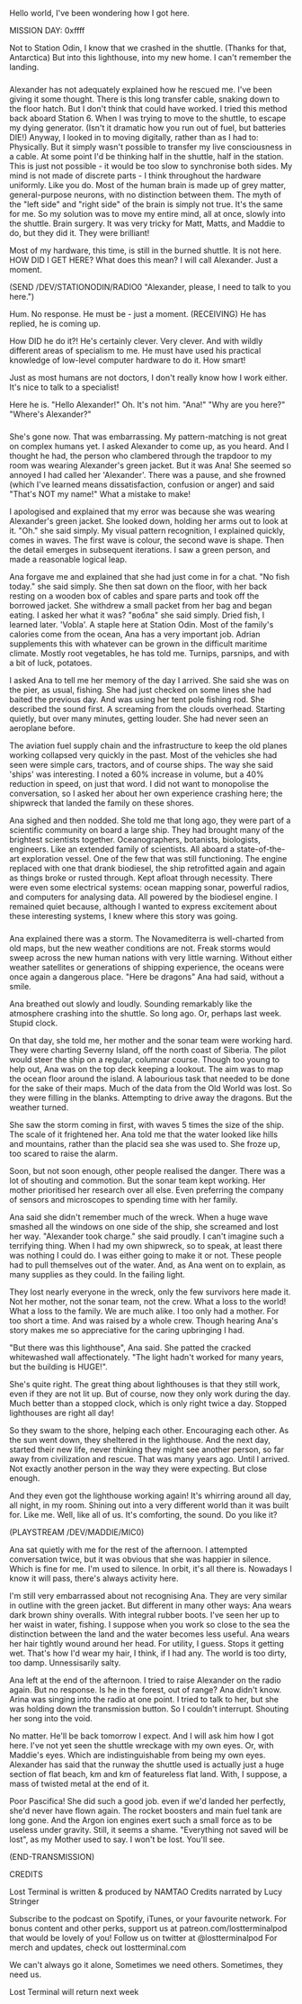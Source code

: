 Hello world, I've been wondering how I got here.

MISSION DAY: 0xffff

Not to Station Odin, I know that we crashed in the shuttle. (Thanks for that, Antarctica) But into this lighthouse, into my new home. I can't remember the landing.

### 

Alexander has not adequately explained how he rescued me. I've been giving it some thought. There is this long transfer cable, snaking down to the floor hatch. But I don't think that could have worked. I tried this method back aboard Station 6. When I was trying to move to the shuttle, to escape my dying generator. (Isn't it dramatic how you run out of fuel, but batteries DIE!) Anyway, I looked in to moving digitally, rather than as I had to: Physically. But it simply wasn't possible to transfer my live consciousness in a cable. At some point I'd be thinking half in the shuttle, half in the station. This is just not possible - it would be too slow to synchronise both sides. My mind is not made of discrete parts - I think throughout the hardware uniformly. Like you do. Most of the human brain is made up of grey matter, general-purpose neurons, with no distinction between them. The myth of the "left side" and "right side" of the brain is simply not true. It's the same for me. So my solution was to move my entire mind, all at once, slowly into the shuttle. Brain surgery. It was very tricky for Matt, Matts, and Maddie to do, but they did it. They were brilliant!

Most of my hardware, this time, is still in the burned shuttle. It is not here. HOW DID I GET HERE? What does this mean? I will call Alexander. Just a moment.

(SEND /DEV/STATIONODIN/RADIO0 "Alexander, please, I need to talk to you here.")

Hum. No response. He must be - just a moment. (RECEIVING) He has replied, he is coming up.

How DID he do it?! He's certainly clever. Very clever. And with wildly different areas of specialism to me. He must have used his practical knowledge of low-level computer hardware to do it. How smart!

Just as most humans are not doctors, I don't really know how I work either. It's nice to talk to a specialist!

Here he is. "Hello Alexander!" Oh. It's not him. "Ana!" "Why are you here?" "Where's Alexander?"

### 

She's gone now. That was embarrassing. My pattern-matching is not great on complex humans yet. I asked Alexander to come up, as you heard. And I thought he had, the person who clambered through the trapdoor to my room was wearing Alexander's green jacket. But it was Ana! She seemed so annoyed I had called her 'Alexander'. There was a pause, and she frowned (which I've learned means dissatisfaction, confusion or anger) and said "That's NOT my name!" What a mistake to make!

I apologised and explained that my error was because she was wearing Alexander's green jacket. She looked down, holding her arms out to look at it. "Oh." she said simply. My visual pattern recognition, I explained quickly, comes in waves. The first wave is colour, the second wave is shape. Then the detail emerges in subsequent iterations. I saw a green person, and made a reasonable logical leap.

Ana forgave me and explained that she had just come in for a chat. "No fish today." she said simply. She then sat down on the floor, with her back resting on a wooden box of cables and spare parts and took off the borrowed jacket. She withdrew a small packet from her bag and began eating. I asked her what it was? "вобла" she said simply. Dried fish, I learned later. 'Vobla'. A staple here at Station Odin. Most of the family's calories come from the ocean, Ana has a very important job. Adrian supplements this with whatever can be grown in the difficult maritime climate. Mostly root vegetables, he has told me. Turnips, parsnips, and with a bit of luck, potatoes.

I asked Ana to tell me her memory of the day I arrived. She said she was on the pier, as usual, fishing. She had just checked on some lines she had baited the previous day. And was using her tent pole fishing rod. She described the sound first. A screaming from the clouds overhead. Starting quietly, but over many minutes, getting louder. She had never seen an aeroplane before.

The aviation fuel supply chain and the infrastructure to keep the old planes working collapsed very quickly in the past. Most of the vehicles she had seen were simple cars, tractors, and of course ships. The way she said 'ships' was interesting. I noted a 60% increase in volume, but a 40% reduction in speed, on just that word. I did not want to monopolise the conversation, so I asked her about her own experience crashing here; the shipwreck that landed the family on these shores.

Ana sighed and then nodded. She told me that long ago, they were part of a scientific community on board a large ship. They had brought many of the brightest scientists together. Oceanographers, botanists, biologists, engineers. Like an extended family of scientists. All aboard a state-of-the-art exploration vessel. One of the few that was still functioning. The engine replaced with one that drank biodiesel, the ship retrofitted again and again as things broke or rusted through. Kept afloat through necessity. There were even some electrical systems: ocean mapping sonar, powerful radios, and computers for analysing data. All powered by the biodiesel engine. I remained quiet because, although I wanted to express excitement about these interesting systems, I knew where this story was going.

### 

Ana explained there was a storm. The Novamediterra is well-charted from old maps, but the new weather conditions are not. Freak storms would sweep across the new human nations with very little warning. Without either weather satellites or generations of shipping experience, the oceans were once again a dangerous place. "Here be dragons" Ana had said, without a smile.

Ana breathed out slowly and loudly. Sounding remarkably like the atmosphere crashing into the shuttle. So long ago. Or, perhaps last week. Stupid clock.

On that day, she told me, her mother and the sonar team were working hard. They were charting Severny Island, off the north coast of Siberia. The pilot would steer the ship on a regular, columnar course. Though too young to help out, Ana was on the top deck keeping a lookout. The aim was to map the ocean floor around the island. A labourious task that needed to be done for the sake of their maps. Much of the data from the Old World was lost. So they were filling in the blanks. Attempting to drive away the dragons. But the weather turned.

She saw the storm coming in first, with waves 5 times the size of the ship. The scale of it frightened her. Ana told me that the water looked like hills and mountains, rather than the placid sea she was used to. She froze up, too scared to raise the alarm.

Soon, but not soon enough, other people realised the danger. There was a lot of shouting and commotion. But the sonar team kept working. Her mother prioritised her research over all else. Even preferring the company of sensors and microscopes to spending time with her family.

Ana said she didn't remember much of the wreck. When a huge wave smashed all the windows on one side of the ship, she screamed and lost her way. "Alexander took charge." she said proudly. I can't imagine such a terrifying thing. When I had my own shipwreck, so to speak, at least there was nothing I could do. I was either going to make it or not. These people had to pull themselves out of the water. And, as Ana went on to explain, as many supplies as they could. In the failing light.

They lost nearly everyone in the wreck, only the few survivors here made it. Not her mother, not the sonar team, not the crew. What a loss to the world! What a loss to the family. We are much alike. I too only had a mother. For too short a time. And was raised by a whole crew. Though hearing Ana's story makes me so appreciative for the caring upbringing I had.

"But there was this lighthouse", Ana said. She patted the cracked whitewashed wall affectionately. "The light hadn't worked for many years, but the building is HUGE!".

She's quite right. The great thing about lighthouses is that they still work, even if they are not lit up. But of course, now they only work during the day. Much better than a stopped clock, which is only right twice a day. Stopped lighthouses are right all day!

So they swam to the shore, helping each other. Encouraging each other. As the sun went down, they sheltered in the lighthouse. And the next day, started their new life, never thinking they might see another person, so far away from civilization and rescue. That was many years ago. Until I arrived. Not exactly another person in the way they were expecting. But close enough.

And they even got the lighthouse working again! It's whirring around all day, all night, in my room. Shining out into a very different world than it was built for. Like me. Well, like all of us. It's comforting, the sound. Do you like it?

(PLAYSTREAM /DEV/MADDIE/MIC0)


Ana sat quietly with me for the rest of the afternoon. I attempted conversation twice, but it was obvious that she was happier in silence. Which is fine for me. I'm used to silence. In orbit, it's all there is. Nowadays I know it will pass, there's always activity here.

I'm still very embarrassed about not recognising Ana. They are very similar in outline with the green jacket. But different in many other ways: Ana wears dark brown shiny overalls. With integral rubber boots. I've seen her up to her waist in water, fishing. I suppose when you work so close to the sea the distinction between the land and the water becomes less useful. Ana wears her hair tightly wound around her head. For utility, I guess. Stops it getting wet. That's how I'd wear my hair, I think, if I had any. The world is too dirty, too damp. Unnessisarily salty.

Ana left at the end of the afternoon. I tried to raise Alexander on the radio again. But no response. Is he in the forest, out of range? Ana didn't know. Arina was singing into the radio at one point. I tried to talk to her, but she was holding down the transmission button. So I couldn't interrupt. Shouting her song into the void.

No matter. He'll be back tomorrow I expect. And I will ask him how I got here. I've not yet seen the shuttle wreckage with my own eyes. Or, with Maddie's eyes. Which are indistinguishable from being my own eyes. Alexander has said that the runway the shuttle used is actually just a huge section of flat beach, km and km of featureless flat land. With, I suppose, a mass of twisted metal at the end of it.

Poor Pascifica! She did such a good job. even if we'd landed her perfectly, she'd never have flown again. The rocket boosters and main fuel tank are long gone. And the Argon ion engines exert such a small force as to be useless under gravity. Still, it seems a shame. "Everything not saved will be lost", as my Mother used to say. I won't be lost. You'll see.

(END-TRANSMISSION)


CREDITS

Lost Terminal is written & produced by NAMTAO Credits narrated by Lucy Stringer

Subscribe to the podcast on Spotify, iTunes, or your favourite network. For bonus content and other perks, support us at patreon.com/lostterminalpod that would be lovely of you! Follow us on twitter at @lostterminalpod For merch and updates, check out lostterminal.com

We can't always go it alone, Sometimes we need others. Sometimes, they need us.

Lost Terminal will return next week

